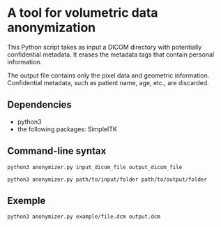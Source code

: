 # A tool for volumetric data anonymization

This Python script takes as input a DICOM directory with potentially confidential metadata. It erases the metadata tags that contain personal information.

The output file contains only the pixel data and geometric information. Confidential metadata, such as patient name, age, etc., are discarded.

## Dependencies

* python3
* the following packages: SimpleITK

## Command-line syntax

```
python3 anonymizer.py input_dicom_file output_dicom_file
```
```
python3 anonymizer.py path/to/input/folder path/to/output/folder
```

## Exemple
```
python3 anonymizer.py example/file.dcm output.dcm
```

